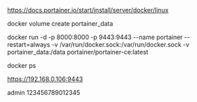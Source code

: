 https://docs.portainer.io/start/install/server/docker/linux

docker volume create portainer_data

docker run -d -p 8000:8000 -p 9443:9443 --name portainer --restart=always -v /var/run/docker.sock:/var/run/docker.sock -v portainer_data:/data portainer/portainer-ce:latest

docker ps

https://192.168.0.106:9443

admin
123456789012345
